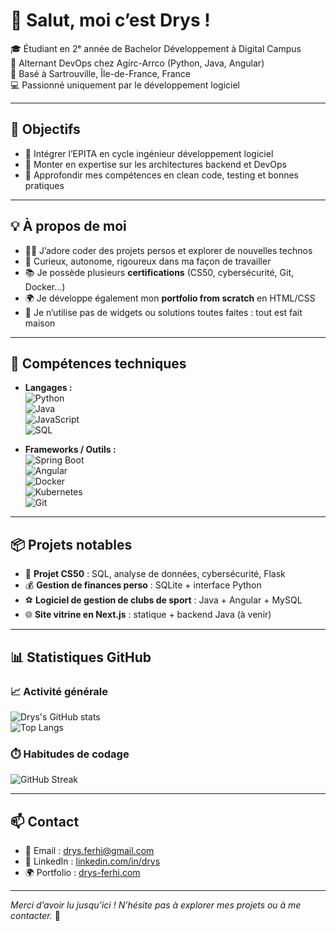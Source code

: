# 👋 Salut, moi c’est Drys !

🎓 Étudiant en 2ᵉ année de Bachelor Développement à Digital Campus  
💼 Alternant DevOps chez Agirc-Arrco (Python, Java, Angular)  
📍 Basé à Sartrouville, Île-de-France, France  
💻 Passionné uniquement par le développement logiciel

---

## 🚀 Objectifs

- 🎯 Intégrer l’EPITA en cycle ingénieur développement logiciel  
- 🧠 Monter en expertise sur les architectures backend et DevOps  
- 🌱 Approfondir mes compétences en clean code, testing et bonnes pratiques

---

## 💡 À propos de moi

- 👨‍💻 J’adore coder des projets persos et explorer de nouvelles technos  
- 🧩 Curieux, autonome, rigoureux dans ma façon de travailler  
- 📚 Je possède plusieurs **certifications** (CS50, cybersécurité, Git, Docker...)  
- 🌍 Je développe également mon **portfolio from scratch** en HTML/CSS  
- 🔧 Je n’utilise pas de widgets ou solutions toutes faites : tout est fait maison

---

## 🧰 Compétences techniques

- **Langages :**  
  ![Python](https://img.shields.io/badge/-Python-3776AB?style=flat-square&logo=python&logoColor=white)  
  ![Java](https://img.shields.io/badge/-Java-007396?style=flat-square&logo=java&logoColor=white)  
  ![JavaScript](https://img.shields.io/badge/-JavaScript-F7DF1E?style=flat-square&logo=javascript&logoColor=black)  
  ![SQL](https://img.shields.io/badge/-SQL-4479A1?style=flat-square&logo=mysql&logoColor=white)

- **Frameworks / Outils :**  
  ![Spring Boot](https://img.shields.io/badge/Spring_Boot-6DB33F?style=flat-square&logo=spring-boot&logoColor=white)  
  ![Angular](https://img.shields.io/badge/Angular-DD0031?style=flat-square&logo=angular&logoColor=white)  
  ![Docker](https://img.shields.io/badge/Docker-2496ED?style=flat-square&logo=docker&logoColor=white)  
  ![Kubernetes](https://img.shields.io/badge/Kubernetes-326CE5?style=flat-square&logo=kubernetes&logoColor=white)  
  ![Git](https://img.shields.io/badge/Git-F05032?style=flat-square&logo=git&logoColor=white)

---

## 📦 Projets notables

- 🧠 **Projet CS50** : SQL, analyse de données, cybersécurité, Flask  
- 💰 **Gestion de finances perso** : SQLite + interface Python  
- ⚽ **Logiciel de gestion de clubs de sport** : Java + Angular + MySQL  
- 🌐 **Site vitrine en Next.js** : statique + backend Java (à venir)

---

## 📊 Statistiques GitHub

### 📈 Activité générale

![Drys's GitHub stats](https://github-readme-stats.vercel.app/api?username=drys&show_icons=true&theme=radical)  
![Top Langs](https://github-readme-stats.vercel.app/api/top-langs/?username=drys&layout=compact&theme=radical)

### ⏱️ Habitudes de codage

![GitHub Streak](https://streak-stats.demolab.com?user=drys&theme=radical&hide_border=false)  

---

## 📫 Contact

- 📩 Email : drys.ferhi@gmail.com  
- 💼 LinkedIn : [linkedin.com/in/drys](https://www.linkedin.com/in/drys-ferhi-037937294/)
- 🌍 Portfolio : [drys-ferhi.com](https://drys-ferhi.com)

---

*Merci d’avoir lu jusqu’ici ! N’hésite pas à explorer mes projets ou à me contacter.* 🚀
